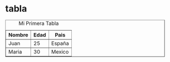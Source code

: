 <html>
<head>
  
  <meta charset="utf-8"/>
</head>
<body>
  <h1>tabla</h1>
  <p> 
<table border="1">
<caption>Mi Primera Tabla</caption>
<tr>
<th>Nombre</th>
<th>Edad</th>
<th>Pais</th>
</tr>
<tr>
<td>Juan</td>
<td>25</td>
<td>España</td>
</tr>
<tr>
<td>Maria</td>
<td>30</td>
<td>Mexico</td>
</tr>
</table>

